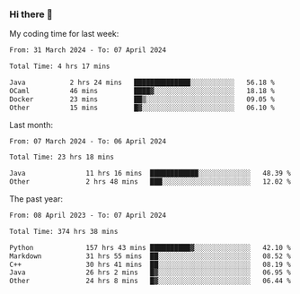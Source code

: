 ### Hi there 👋

My coding time for last week:

<!--START_SECTION:week-->

```txt
From: 31 March 2024 - To: 07 April 2024

Total Time: 4 hrs 17 mins

Java           2 hrs 24 mins   ██████████████░░░░░░░░░░░   56.18 %
OCaml          46 mins         ████▓░░░░░░░░░░░░░░░░░░░░   18.18 %
Docker         23 mins         ██▒░░░░░░░░░░░░░░░░░░░░░░   09.05 %
Other          15 mins         █▓░░░░░░░░░░░░░░░░░░░░░░░   06.10 %
```

<!--END_SECTION:week-->

Last month:

<!--START_SECTION:month-->

```txt
From: 07 March 2024 - To: 06 April 2024

Total Time: 23 hrs 18 mins

Java               11 hrs 16 mins  ████████████░░░░░░░░░░░░░   48.39 %
Other              2 hrs 48 mins   ███░░░░░░░░░░░░░░░░░░░░░░   12.02 %
```

<!--END_SECTION:month-->

The past year:

<!--START_SECTION:year-->

```txt
From: 08 April 2023 - To: 07 April 2024

Total Time: 374 hrs 38 mins

Python             157 hrs 43 mins ██████████▓░░░░░░░░░░░░░░   42.10 %
Markdown           31 hrs 55 mins  ██░░░░░░░░░░░░░░░░░░░░░░░   08.52 %
C++                30 hrs 41 mins  ██░░░░░░░░░░░░░░░░░░░░░░░   08.19 %
Java               26 hrs 2 mins   █▓░░░░░░░░░░░░░░░░░░░░░░░   06.95 %
Other              24 hrs 8 mins   █▓░░░░░░░░░░░░░░░░░░░░░░░   06.44 %
```

<!--END_SECTION:year-->
